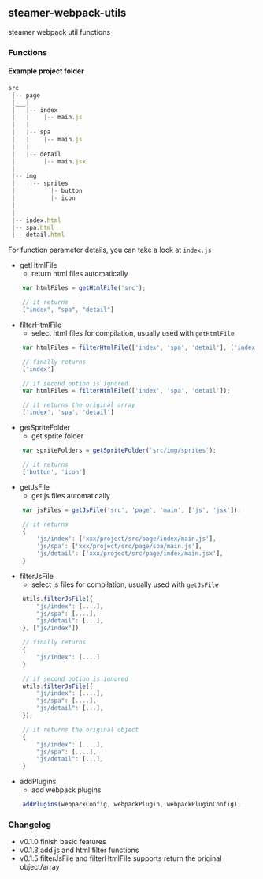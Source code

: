 ## steamer-webpack-utils
steamer webpack util functions


### Functions

#### Example project folder

```javascript
src
 |-- page
 |___|
 |   |-- index
 |   |    |-- main.js
 |   |     
 |   |-- spa
 |   |    |-- main.js
 |   |
 |   |-- detail
 |        |-- main.jsx
 |
 |-- img
 |    |-- sprites
 |          |- button
 |          |- icon
 |
 |
 |-- index.html
 |-- spa.html
 |-- detail.html
```

For function parameter details, you can take a look at `index.js`

* getHtmlFile
	- return html files automatically

```javascript
	var htmlFiles = getHtmlFile('src');

	// it returns
	["index", "spa", "detail"]
```

* filterHtmlFile
	- select html files for compilation, usually used with `getHtmlFile`

```javascript
	var htmlFiles = filterHtmlFile(['index', 'spa', 'detail'], ['index']);

	// finally returns
	['index']

	// if second option is ignored
	var htmlFiles = filterHtmlFile(['index', 'spa', 'detail']);

	// it returns the original array
	['index', 'spa', 'detail']
```

*  getSpriteFolder
	- get sprite folder

```javascript
	var spriteFolders = getSpriteFolder('src/img/sprites');

	// it returns
	['button', 'icon']
```

* getJsFile
	- get js files automatically

```javascript
	var jsFiles = getJsFile('src', 'page', 'main', ['js', 'jsx']);

	// it returns
	{
		'js/index': ['xxx/project/src/page/index/main.js'],
		'js/spa': ['xxx/project/src/page/spa/main.js'], 
		'js/detail': ['xxx/project/src/page/index/main.jsx'],
	}
```

* filterJsFile
	- select js files for compilation, usually used with `getJsFile`

```javascript
	utils.filterJsFile({
		"js/index": [....],
		"js/spa": [....],
		"js/detail": [...],
	}, ["js/index"])

	// finally returns
	{
		"js/index": [....]
	}

	// if second option is ignored
	utils.filterJsFile({
		"js/index": [....],
		"js/spa": [....],
		"js/detail": [...],
	});

	// it returns the original object
	{
		"js/index": [....],
		"js/spa": [....],
		"js/detail": [...],
	}


```

* addPlugins
	- add webpack plugins
	
```javascript
	addPlugins(webpackConfig, webpackPlugin, webpackPluginConfig);
```

### Changelog
* v0.1.0 finish basic features
* v0.1.3 add js and html filter functions
* v0.1.5 filterJsFile and filterHtmlFile supports return the original object/array

